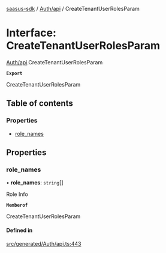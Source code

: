 [saasus-sdk](../README.md) / [Auth/api](../modules/Auth_api.md) / CreateTenantUserRolesParam

# Interface: CreateTenantUserRolesParam

[Auth/api](../modules/Auth_api.md).CreateTenantUserRolesParam

**`Export`**

CreateTenantUserRolesParam

## Table of contents

### Properties

- [role\_names](Auth_api.CreateTenantUserRolesParam.md#role_names)

## Properties

### role\_names

• **role\_names**: `string`[]

Role Info

**`Memberof`**

CreateTenantUserRolesParam

#### Defined in

[src/generated/Auth/api.ts:443](https://github.com/saasus-platform/saasus-sdk-javascript/blob/6b95732/src/generated/Auth/api.ts#L443)
